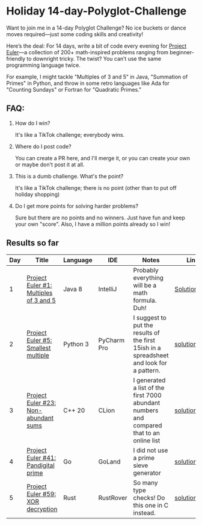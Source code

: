 # Holiday 14-day-Polyglot-Challenge
Want to join me in a 14-day Polyglot Challenge? No ice buckets or dance moves required—just some coding skills and creativity!

Here’s the deal: For 14 days, write a bit of code every evening for [Project Euler](https://www.hackerrank.com/contests/projecteuler/challenges)—a collection of 200+ math-inspired problems ranging from beginner-friendly to downright tricky. The twist? You can’t use the same programming language twice.

For example, I might tackle "Multiples of 3 and 5" in Java, "Summation of Primes" in Python, and throw in some retro languages like Ada for "Counting Sundays" or Fortran for "Quadratic Primes."

## FAQ:
1. How do I win?

   It's like a TikTok challenge; everybody wins.
2. Where do I post code?

   You can create a PR here, and I'll merge it, or you can create your own or maybe don't post it at all.
3. This is a dumb challenge. What's the point?
   
   It's like a TikTok challenge; there is no point (other than to put off holiday shopping)
4. Do I get more points for solving harder problems?

   Sure but there are no points and no winners. Just have fun and keep your own "score". Also, I have a million points already so I win!

## Results so far

| Day | Title                                                                                                             | Language | IDE         | Notes                                                                                     | Link                                                         |
|-----|-------------------------------------------------------------------------------------------------------------------|----------|-------------|-------------------------------------------------------------------------------------------|--------------------------------------------------------------|
| 1   | [Project Euler #1: Multiples of 3 and 5](https://www.hackerrank.com/contests/projecteuler/challenges/euler001)    | Java 8   | IntelliJ    | Probably everything will be a math formula. Duh!                                          | [Solution.java](2024-euler/1-multiples/Solution.java)        |
| 2   | [Project Euler #5: Smallest multiple](https://www.hackerrank.com/contests/projecteuler/challenges/euler005)       | Python 3 | PyCharm Pro | I suggest to put the results of the first 15ish in a spreadsheet and look for a pattern.  | [solution.py](2024-euler/5-smallest-multiple/solution.py)    |
| 3   | [Project Euler #23: Non-abundant sums](https://www.hackerrank.com/contests/projecteuler/challenges/euler023)      | C++ 20   | CLion       | I generated a list of the first 7000 abundant numbers and compared that to an online list | [solution.cpp](2024-euler/23-non-abundant-sums/solution.cpp) |
| 4   | [Project Euler #41: Pandigital prime](https://www.hackerrank.com/contests/projecteuler/challenges/euler041)       | Go       | GoLand      | I did not use a prime sieve generator                                                     | [solution.go](2024-euler/41-pandigital-prime/solution.go)    |
| 5   | [Project Euler #59: XOR decryption](https://www.hackerrank.com/contests/projecteuler/challenges/euler059/problem) | Rust     | RustRover   | So many type checks! Do this one in C instead.                                            | [solution.rs](2024-euler/59-xor-decryption/solution.rs)      |
